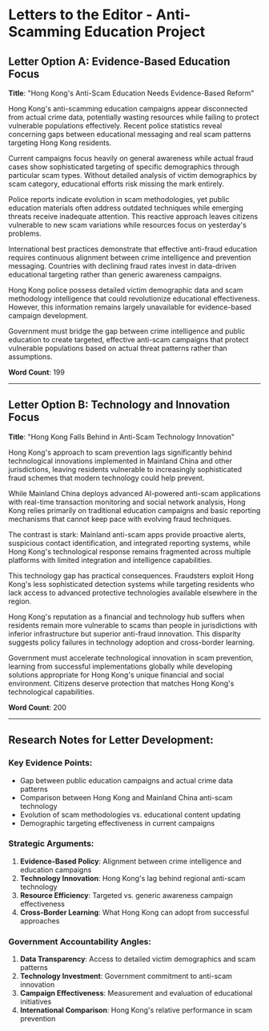 # Letters to the Editor - Anti-Scamming Education Project

## Letter Option A: Evidence-Based Education Focus

**Title**: "Hong Kong's Anti-Scam Education Needs Evidence-Based Reform"

Hong Kong's anti-scamming education campaigns appear disconnected from actual crime data, potentially wasting resources while failing to protect vulnerable populations effectively. Recent police statistics reveal concerning gaps between educational messaging and real scam patterns targeting Hong Kong residents.

Current campaigns focus heavily on general awareness while actual fraud cases show sophisticated targeting of specific demographics through particular scam types. Without detailed analysis of victim demographics by scam category, educational efforts risk missing the mark entirely.

Police reports indicate evolution in scam methodologies, yet public education materials often address outdated techniques while emerging threats receive inadequate attention. This reactive approach leaves citizens vulnerable to new scam variations while resources focus on yesterday's problems.

International best practices demonstrate that effective anti-fraud education requires continuous alignment between crime intelligence and prevention messaging. Countries with declining fraud rates invest in data-driven educational targeting rather than generic awareness campaigns.

Hong Kong police possess detailed victim demographic data and scam methodology intelligence that could revolutionize educational effectiveness. However, this information remains largely unavailable for evidence-based campaign development.

Government must bridge the gap between crime intelligence and public education to create targeted, effective anti-scam campaigns that protect vulnerable populations based on actual threat patterns rather than assumptions.

**Word Count**: 199

---

## Letter Option B: Technology and Innovation Focus

**Title**: "Hong Kong Falls Behind in Anti-Scam Technology Innovation"

Hong Kong's approach to scam prevention lags significantly behind technological innovations implemented in Mainland China and other jurisdictions, leaving residents vulnerable to increasingly sophisticated fraud schemes that modern technology could help prevent.

While Mainland China deploys advanced AI-powered anti-scam applications with real-time transaction monitoring and social network analysis, Hong Kong relies primarily on traditional education campaigns and basic reporting mechanisms that cannot keep pace with evolving fraud techniques.

The contrast is stark: Mainland anti-scam apps provide proactive alerts, suspicious contact identification, and integrated reporting systems, while Hong Kong's technological response remains fragmented across multiple platforms with limited integration and intelligence capabilities.

This technology gap has practical consequences. Fraudsters exploit Hong Kong's less sophisticated detection systems while targeting residents who lack access to advanced protective technologies available elsewhere in the region.

Hong Kong's reputation as a financial and technology hub suffers when residents remain more vulnerable to scams than people in jurisdictions with inferior infrastructure but superior anti-fraud innovation. This disparity suggests policy failures in technology adoption and cross-border learning.

Government must accelerate technological innovation in scam prevention, learning from successful implementations globally while developing solutions appropriate for Hong Kong's unique financial and social environment. Citizens deserve protection that matches Hong Kong's technological capabilities.

**Word Count**: 200

---

## Research Notes for Letter Development:

### Key Evidence Points:
- Gap between public education campaigns and actual crime data patterns
- Comparison between Hong Kong and Mainland China anti-scam technology
- Evolution of scam methodologies vs. educational content updating
- Demographic targeting effectiveness in current campaigns

### Strategic Arguments:
1. **Evidence-Based Policy**: Alignment between crime intelligence and education campaigns
2. **Technology Innovation**: Hong Kong's lag behind regional anti-scam technology
3. **Resource Efficiency**: Targeted vs. generic awareness campaign effectiveness
4. **Cross-Border Learning**: What Hong Kong can adopt from successful approaches

### Government Accountability Angles:
1. **Data Transparency**: Access to detailed victim demographics and scam patterns
2. **Technology Investment**: Government commitment to anti-scam innovation
3. **Campaign Effectiveness**: Measurement and evaluation of educational initiatives
4. **International Comparison**: Hong Kong's relative performance in scam prevention